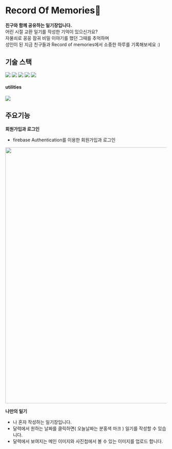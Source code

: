 # Record Of Memories📖
**친구와 함께 공유하는 일기장입니다.**  
어린 시절 교환 일기를 작성한 기억이 있으신가요?  
자물쇠로 꽁꽁 잠궈 비밀 이야기를 했던 그때를 추억하며  
성인이 된 지금 친구들과 Record of memories에서 소중한 하루를 기록해보세요 :)

## 기술 스택
<div align="left">
	<img src="https://img.shields.io/badge/JavaScript-F7DF1E?style=flat&logo=JavaScript&logoColor=white" />
	<img src="https://img.shields.io/badge/React-61DAFB?style=flat&logo=React&logoColor=white" />
	<img src="https://img.shields.io/badge/HTML5-E34F26?style=flat&logo=HTML5&logoColor=white" />
	<img src="https://img.shields.io/badge/CSS3-1572B6?style=flat&logo=CSS3&logoColor=white" />
	<img src="https://img.shields.io/badge/PostCSS-FF6C37?style=flat&logo=PostCSS&logoColor=white" />
</div>

#### utilities
<div align="left">
	<img src="https://img.shields.io/badge/Firebase-FFCA28?style=flat&logo=Firebase&logoColor=white" />
</div>

## 주요기능
**회원가입과 로그인**
+ firebase Authentication를 이용한 회원가입과 로그인
<img src="https://user-images.githubusercontent.com/88491427/194217508-7d0c3529-294d-4d36-b7ee-4d6468d970bc.gif" width="800">

**나만의 일기**
+ 나 혼자 작성하는 일기장입니다.
+ 달력에서 원하는 날짜를 클릭하면( 오늘날짜는 분홍색 마크 ) 일기를 작성할 수 있습니다.
+ 달력에서 보여지는 메인 이미지와 사진첩에서 볼 수 있는 이미지를 업로드 합니다.

